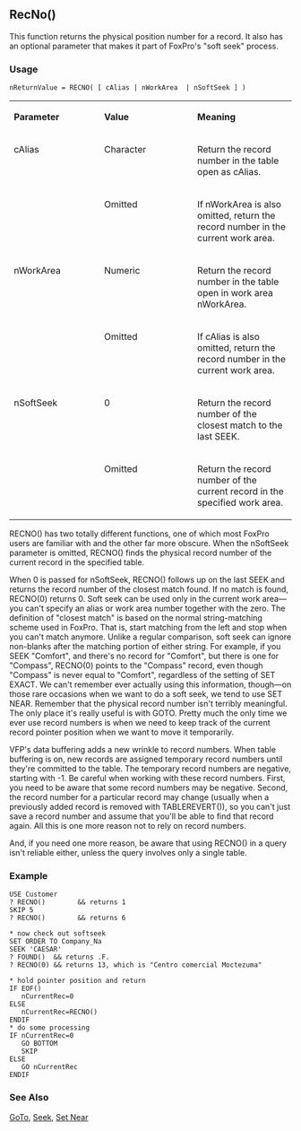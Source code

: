 ## RecNo()

This function returns the physical position number for a record. It also has an optional parameter that makes it part of FoxPro's "soft seek" process.

### Usage

```foxpro
nReturnValue = RECNO( [ cAlias | nWorkArea  | nSoftSeek ] )
```
<table>
<tr>
  <td width="32%" valign="top">
  <p><b>Parameter</b></p>
  </td>
  <td width=23% valign=top>
  <p><b>Value</b></p>
  </td>
  <td width=45% valign=top>
  <p><b>Meaning</b></p>
  </td>
 </tr>
<tr>
  <td width=32% rowspan=2 valign=top>
  <p>cAlias</p>
  </td>
  <td width=23% valign=top>
  <p>Character</p>
  </td>
  <td width=45% valign=top>
  <p>Return the record number in the table open as cAlias.</p>
  </td>
 </tr>
<tr>
  <td width=33% valign=top>
  <p>Omitted</p>
  </td>
  <td width=67% valign=top>
  <p>If nWorkArea is also omitted, return the record number in the current work area.</p>
  </td>
 </tr>
<tr>
  <td width=32% rowspan=2 valign=top>
  <p>nWorkArea</p>
  </td>
  <td width=23% valign=top>
  <p>Numeric</p>
  </td>
  <td width=45% valign=top>
  <p>Return the record number in the table open in work area nWorkArea.</p>
  </td>
 </tr>
<tr>
  <td width=33% valign=top>
  <p>Omitted</p>
  </td>
  <td width=67% valign=top>
  <p>If cAlias is also omitted, return the record number in the current work area.</p>
  </td>
 </tr>
<tr>
  <td width=32% rowspan=2 valign=top>
  <p>nSoftSeek</p>
  </td>
  <td width=23% valign=top>
  <p>0</p>
  </td>
  <td width=45% valign=top>
  <p>Return the record number of the closest match to the last SEEK.</p>
  </td>
 </tr>
<tr>
  <td width=33% valign=top>
  <p>Omitted</p>
  </td>
  <td width=67% valign=top>
  <p>Return the record number of the current record in the specified work area.</p>
  </td>
 </tr>
</table>

RECNO() has two totally different functions, one of which most FoxPro users are familiar with and the other far more obscure. When the nSoftSeek parameter is omitted, RECNO() finds the physical record number of the current record in the specified table.

When 0 is passed for nSoftSeek, RECNO() follows up on the last SEEK and returns the record number of the closest match found. If no match is found, RECNO(0) returns 0. Soft seek can be used only in the current work area&mdash;you can't specify an alias or work area number together with the zero. The definition of "closest match" is based on the normal string-matching scheme used in FoxPro. That is, start matching from the left and stop when you can't match anymore. Unlike a regular comparison, soft seek can ignore non-blanks after the matching portion of either string. For example, if you SEEK "Comfort", and there's no record for "Comfort", but there is one for "Compass", RECNO(0) points to the "Compass" record, even though "Compass" is never equal to "Comfort", regardless of the setting of SET EXACT. We can't remember ever actually using this information, though&mdash;on those rare occasions when we want to do a soft seek, we tend to use SET NEAR. Remember that the physical record number isn't terribly meaningful. The only place it's really useful is with GOTO. Pretty much the only time we ever use record numbers is when we need to keep track of the current record pointer position when we want to move it temporarily.

VFP's data buffering adds a new wrinkle to record numbers. When table buffering is on, new records are assigned temporary record numbers until they're committed to the table. The temporary record numbers are negative, starting with -1. Be careful when working with these record numbers. First, you need to be aware that some record numbers may be negative. Second, the record number for a particular record may change (usually when a previously added record is removed with TABLEREVERT()), so you can't just save a record number and assume that you'll be able to find that record again. All this is one more reason not to rely on record numbers.

And, if you need one more reason, be aware that using RECNO() in a query isn't reliable either, unless the query involves only a single table.

### Example

```foxpro
USE Customer
? RECNO()        && returns 1
SKIP 5
? RECNO()        && returns 6

* now check out softseek
SET ORDER TO Company_Na
SEEK 'CAESAR'
? FOUND()  && returns .F.
? RECNO(0) && returns 13, which is "Centro comercial Moctezuma"

* hold pointer position and return
IF EOF()
   nCurrentRec=0
ELSE
   nCurrentRec=RECNO()
ENDIF
* do some processing
IF nCurrentRec=0
   GO BOTTOM
   SKIP
ELSE
   GO nCurrentRec
ENDIF
```
### See Also

[GoTo](s4g079.md), [Seek](s4g267.md), [Set Near](s4g268.md)